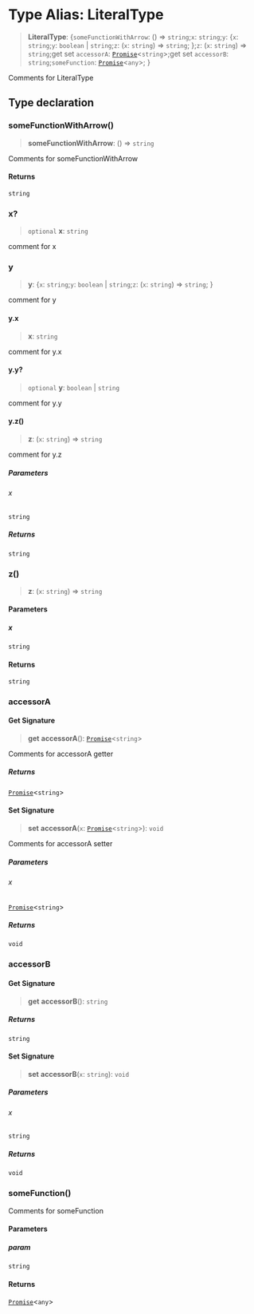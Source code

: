 # Type Alias: LiteralType

> **LiteralType**: \{`someFunctionWithArrow`: () => `string`;`x`: `string`;`y`: \{`x`: `string`;`y`: `boolean` \| `string`;`z`: (`x`: `string`) => `string`; \};`z`: (`x`: `string`) => `string`;get set `accessorA`: [`Promise`](https://developer.mozilla.org/en-US/docs/Web/JavaScript/Reference/Global_Objects/Promise)\<`string`\>;get set `accessorB`: `string`;`someFunction`: [`Promise`](https://developer.mozilla.org/en-US/docs/Web/JavaScript/Reference/Global_Objects/Promise)\<`any`\>; \}

Comments for LiteralType

## Type declaration

### someFunctionWithArrow()

> **someFunctionWithArrow**: () => `string`

Comments for someFunctionWithArrow

#### Returns

`string`

### x?

> `optional` **x**: `string`

comment for x

### y

> **y**: \{`x`: `string`;`y`: `boolean` \| `string`;`z`: (`x`: `string`) => `string`; \}

comment for y

#### y.x

> **x**: `string`

comment for y.x

#### y.y?

> `optional` **y**: `boolean` \| `string`

comment for y.y

#### y.z()

> **z**: (`x`: `string`) => `string`

comment for y.z

##### Parameters

###### x

`string`

##### Returns

`string`

### z()

> **z**: (`x`: `string`) => `string`

#### Parameters

##### x

`string`

#### Returns

`string`

### accessorA

#### Get Signature

> **get** **accessorA**(): [`Promise`](https://developer.mozilla.org/en-US/docs/Web/JavaScript/Reference/Global_Objects/Promise)\<`string`\>

Comments for accessorA getter

##### Returns

[`Promise`](https://developer.mozilla.org/en-US/docs/Web/JavaScript/Reference/Global_Objects/Promise)\<`string`\>

#### Set Signature

> **set** **accessorA**(`x`: [`Promise`](https://developer.mozilla.org/en-US/docs/Web/JavaScript/Reference/Global_Objects/Promise)\<`string`\>): `void`

Comments for accessorA setter

##### Parameters

###### x

[`Promise`](https://developer.mozilla.org/en-US/docs/Web/JavaScript/Reference/Global_Objects/Promise)\<`string`\>

##### Returns

`void`

### accessorB

#### Get Signature

> **get** **accessorB**(): `string`

##### Returns

`string`

#### Set Signature

> **set** **accessorB**(`x`: `string`): `void`

##### Parameters

###### x

`string`

##### Returns

`void`

### someFunction()

Comments for someFunction

#### Parameters

##### param

`string`

#### Returns

[`Promise`](https://developer.mozilla.org/en-US/docs/Web/JavaScript/Reference/Global_Objects/Promise)\<`any`\>
